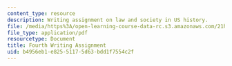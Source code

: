 ```yaml
---
content_type: resource
description: Writing assignment on law and society in US history.
file: /media/https%3A/open-learning-course-data-rc.s3.amazonaws.com/21h-224-law-and-society-in-us-history-spring-2003/b4956eb1e82551175d63bdd1f7554c2f_lawandsocfouagnment503.pdf
file_type: application/pdf
resourcetype: Document
title: Fourth Writing Assignment
uid: b4956eb1-e825-5117-5d63-bdd1f7554c2f
---
```

